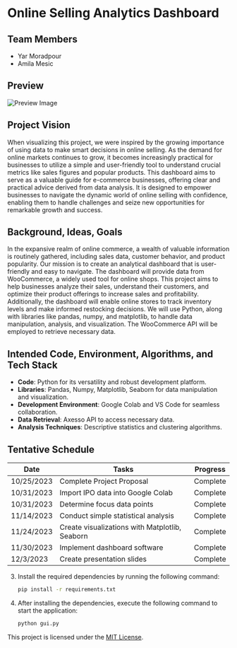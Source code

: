 # Online Selling Analytics Dashboard

## Team Members

- Yar Moradpour
- Amila Mesic

## Preview

![Preview Image](https://cdn.discordapp.com/attachments/1015033055775305831/1180727491804024862/image.png?ex=657e792a&is=656c042a&hm=a9c27bf5bf0dde2bf3afe334bf198838d38075723c03016aca35f6920b3fe0d6&)


## Project Vision

When visualizing this project, we were inspired by the growing importance of using data to make smart decisions in online selling. As the demand for online markets continues to grow, it becomes increasingly practical for businesses to utilize a simple and user-friendly tool to understand crucial metrics like sales figures and popular products. This dashboard aims to serve as a valuable guide for e-commerce businesses, offering clear and practical advice derived from data analysis. It is designed to empower businesses to navigate the dynamic world of online selling with confidence, enabling them to handle challenges and seize new opportunities for remarkable growth and success.

## Background, Ideas, Goals

In the expansive realm of online commerce, a wealth of valuable information is routinely gathered, including sales data, customer behavior, and product popularity. Our mission is to create an analytical dashboard that is user-friendly and easy to navigate. The dashboard will provide data from WooCommerce, a widely used tool for online shops. This project aims to help businesses analyze their sales, understand their customers, and optimize their product offerings to increase sales and profitability. Additionally, the dashboard will enable online stores to track inventory levels and make informed restocking decisions. We will use Python, along with libraries like pandas, numpy, and matplotlib, to handle data manipulation, analysis, and visualization. The WooCommerce API will be employed to retrieve necessary data.

## Intended Code, Environment, Algorithms, and Tech Stack

- **Code**: Python for its versatility and robust development platform.
- **Libraries**: Pandas, Numpy, Matplotlib, Seaborn for data manipulation and visualization.
- **Development Environment**: Google Colab and VS Code for seamless collaboration.
- **Data Retrieval**: Axesso API to access necessary data.
- **Analysis Techniques**: Descriptive statistics and clustering algorithms.

## Tentative Schedule

| Date       | Tasks                                              | Progress     |
|------------|----------------------------------------------------|--------------|
| 10/25/2023 | Complete Project Proposal                          | Complete     |
| 10/31/2023 | Import IPO data into Google Colab                  | Complete     |
| 10/31/2023 | Determine focus data points                        | Complete     |
| 11/14/2023 | Conduct simple statistical analysis                | Complete     |
| 11/24/2023 | Create visualizations with Matplotlib, Seaborn     | Complete     |
| 11/30/2023 | Implement dashboard software                       | Complete     |
| 12/3/2023  | Create presentation slides                         | Complete     |






3. Install the required dependencies by running the following command:

    ```bash
    pip install -r requirements.txt
    ```

4. After installing the dependencies, execute the following command to start the application:

    ```bash
    python gui.py
    ```

This project is licensed under the [MIT License](LICENSE).
